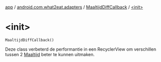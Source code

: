 [app](../../index.md) / [android.com.what2eat.adapters](../index.md) / [MaaltijdDiffCallback](index.md) / [&lt;init&gt;](./-init-.md)

# &lt;init&gt;

`MaaltijdDiffCallback()`

Deze class verbeterd de performantie in een RecyclerView om verschillen tussen 2 [Maaltijd](../../android.com.what2eat.model/-maaltijd/index.md)
beter te kunnen uitmaken.

